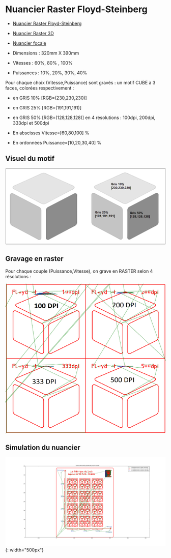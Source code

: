 # Nuancier Raster Floyd-Steinberg

- [Nuancier Raster Floyd-Steinberg](https://www.lafabriqueduloch.org/projet/nuancier-raster-floyd-steinberg/)
- [Nuancier Raster 3D](https://www.lafabriqueduloch.org/projet/nuancier-raster3d/)
- [Nuancier focale](https://www.lafabriqueduloch.org/projet/nuancier-focale/"https://www.lafabriqueduloch.org/projet/nuancier-focale/)

- Dimensions :	320mm X 390mm
- Vitesses :	 60%, 80% , 100%
- Puissances :	10%, 20%, 30%, 40%

Pour chaque choix (Vitesse,Puissance) sont gravés :
un motif CUBE à 3 faces, colorées respectivement :
- en GRIS 10% [RGB=(230,230,230)]
- en GRIS 25% [RGB=(191,191,191)]
- en GRIS 50% [RGB=(128,128,128)]
en 4 résolutions : 100dpi, 200dpi, 333dpi et 500dpi

- En abscisses Vitesse=[60,80,100] %
- En ordonnées Puissance=[10,20,30,40] %

## Visuel du motif

![image](images/laser26.png)

## Gravage en raster
Pour chaque couple (Puissance,Vitesse), on grave en RASTER selon 4 résolutions :

![image](images/laser27.png)

## Simulation du nuancier
![image](images/laser28.png){: width="500px"}
